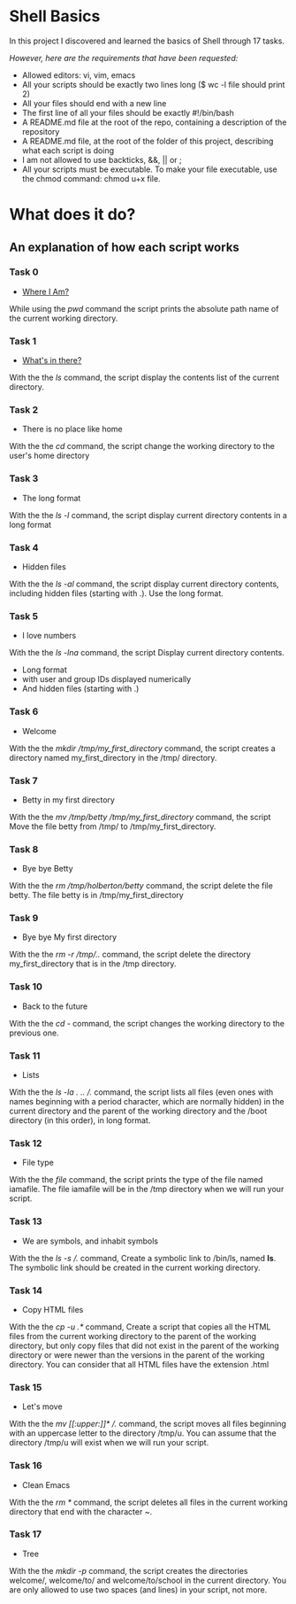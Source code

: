 # Shell Basics

In this project I discovered and learned the basics of Shell through 17 tasks.

*However, here are the requirements that have been requested:*
* Allowed editors: vi, vim, emacs
* All your scripts should be exactly two lines long ($ wc -l file should print 2)
* All your files should end with a new line
* The first line of all your files should be exactly #!/bin/bash
* A README.md file at the root of the repo, containing a description of the repository
* A README.md file, at the root of the folder of this project, describing what each script is doing
* I am not allowed to use backticks, &&, || or ;
* All your scripts must be executable. To make your file executable, use the chmod command: chmod u+x file.




# **What does it do?**

## **An explanation of how each script works**

### **Task 0**
* [Where I Am?](https://github.com/Aluranae/holbertonschool-shell/blob/main/basics/0-current_working_directory)

While using the _pwd_ command the script prints the absolute path name of the current working directory.

### **Task 1**
* [What's in there?](https://github.com/Aluranae/holbertonschool-shell/blob/main/basics/1-listit)

With the the _ls_ command, the script display the contents list of the current directory.

### **Task 2**
* There is no place like home

With the the _cd_ command, the script change the working directory to the user's home directory

### **Task 3**
* The long format

With the the _ls -l_ command, the script display current directory contents in a long format

### **Task 4**
* Hidden files

With the the _ls -al_ command, the script display current directory contents, including hidden files (starting with .). Use the long format.

### **Task 5**
* I love numbers

With the the _ls -lna_ command, the script Display current directory contents.
* Long format
* with user and group IDs displayed numerically
* And hidden files (starting with .)

### **Task 6**
* Welcome

With the the _mkdir /tmp/my_first_directory_ command, the script creates a directory named my_first_directory in the /tmp/ directory.

### **Task 7**
* Betty in my first directory

With the the _mv /tmp/betty /tmp/my_first_directory_ command, the script Move the file betty from /tmp/ to /tmp/my_first_directory.

### **Task 8**
* Bye bye Betty

With the the _rm /tmp/holberton/betty_ command, the script delete the file betty.
The file betty is in /tmp/my_first_directory

### **Task 9**
* Bye bye My first directory

With the the _rm -r /tmp/.._ command, the script delete the directory my_first_directory that is in the /tmp directory.

### **Task 10**
* Back to the future

With the the _cd -_ command, the script changes the working directory to the previous one.

### **Task 11**
* Lists

With the the _ls -la . .. /._ command, the script lists all files (even ones with names beginning with a period character, which are normally hidden) in the current directory and the parent of the working
directory and the /boot directory (in this order), in long format.

### **Task 12**
* File type

With the the _file_ command, the script prints the type of the file named iamafile. The file iamafile will be in the /tmp directory when we will run your script.

### **Task 13**
* We are symbols, and inhabit symbols

With the the _ls -s /._ command, Create a symbolic link to /bin/ls, named __ls__. The symbolic link should be created in the current working directory.

### **Task 14**
* Copy HTML files

With the the _cp -u .*_ command, Create a script that copies all the HTML files from the current working directory to the parent of the working directory, but only copy files that did not exist in the parent of
the working directory or were newer than the versions in the parent of the working directory.
You can consider that all HTML files have the extension .html

### **Task 15**
* Let's move

With the the _mv [[:upper:]]* /._ command, the script moves all files beginning with an uppercase letter to the directory /tmp/u.
You can assume that the directory /tmp/u will exist when we will run your script.

### **Task 16**
* Clean Emacs

With the the _rm *_ command, the script deletes all files in the current working directory that end with the character ~.

### **Task 17**
* Tree

With the the _mkdir -p_ command, the script creates the directories welcome/, welcome/to/ and welcome/to/school in the current directory.
You are only allowed to use two spaces (and lines) in your script, not more.